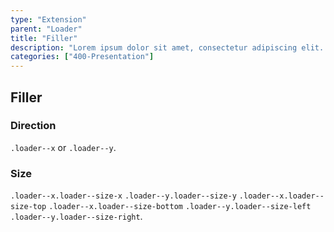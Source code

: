 ```yaml
---
type: "Extension"
parent: "Loader"
title: "Filler"
description: "Lorem ipsum dolor sit amet, consectetur adipiscing elit. Nunc tempus laoreet leo sit amet iaculis."
categories: ["400-Presentation"]
---
```


## Filler

### Direction

`.loader--x` or `.loader--y`.

<demo>
  <demovanilla src="inline/core/loader/filler-x">
  </demovanilla>
  <demovanilla src="inline/core/loader/filler-y">
  </demovanilla>
</demo>

### Size

`.loader--x.loader--size-x` `.loader--y.loader--size-y` `.loader--x.loader--size-top` `.loader--x.loader--size-bottom` `.loader--y.loader--size-left` `.loader--y.loader--size-right`.

<demo>
  <demovanilla src="inline/core/loader/filler-size-x">
  </demovanilla>
  <demovanilla src="inline/core/loader/filler-size-y">
  </demovanilla>
  <demovanilla src="inline/core/loader/filler-size-top">
  </demovanilla>
  <demovanilla src="inline/core/loader/filler-size-bottom">
  </demovanilla>
  <demovanilla src="inline/core/loader/filler-size-left">
  </demovanilla>
  <demovanilla src="inline/core/loader/filler-size-right">
  </demovanilla>
</demo>
